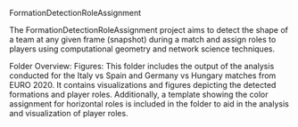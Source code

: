 FormationDetectionRoleAssignment

The FormationDetectionRoleAssignment project aims to detect the shape of a team at any given frame (snapshot) during a match and assign roles to players using computational geometry and network science techniques.

Folder Overview:
Figures: This folder includes the output of the analysis conducted for the Italy vs Spain and Germany vs Hungary matches from EURO 2020. It contains visualizations and figures depicting the detected formations and player roles. Additionally, a template showing the color assignment for horizontal roles is included in the folder to aid in the analysis and visualization of player roles.
